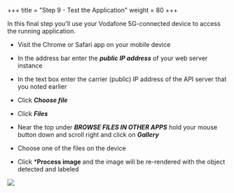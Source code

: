+++
title = "Step 9 - Test the Application"
weight = 80
+++

In this final step you'll use your Vodafone 5G-connected device to access the running application. 

* Visit the Chrome or Safari app on your mobile device

* In the address bar enter the ***public IP address*** of your web server instance

* In the text box enter the carrier (public) IP address of the API server that you noted earlier

* Click ***Choose file*** 

* Click ***Files***

* Near the top under ***BROWSE FILES IN OTHER APPS*** hold your mouse button down and scroll right and click on ***Gallery***

* Choose one of the files on the device

* Click ***Process image** and the image will be re-rendered with the object detected and labeled

![](../../images/classification.png)


